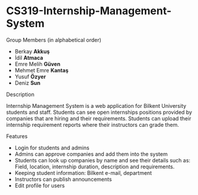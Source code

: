# CS319-Internship-Management-System

Group Members (in alphabetical order)
* Berkay **Akkuş**
* İdil **Atmaca**
* Emre Melih **Güven**
* Mehmet Emre **Kantaş**
* Yusuf **Özyer**
* Deniz **Sun**



Description

Internship Management System is a web application for Bilkent University students and staff. Students can see open internships positions provided by companies that are hiring and their requirements. Students can upload their internship requirement reports where their instructors can grade them.




Features 
* Login for students and admins
* Admins can approve companies and add them into the system
* Students can look up companies by name and see their details such as: Field, location, internship duration, description and requirements. 
* Keeping student information: Bilkent e-mail, department
* Instructors can publish announcements 
* Edit profile for users 




